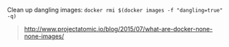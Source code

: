 Clean up dangling images: `docker rmi $(docker images -f "dangling=true" -q)`
> http://www.projectatomic.io/blog/2015/07/what-are-docker-none-none-images/